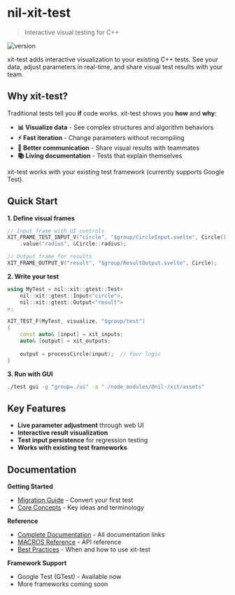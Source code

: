 # nil-xit-test

> Interactive visual testing for C++

![version](https://img.shields.io/badge/status-early%20development-blue)

xit-test adds interactive visualization to your existing C++ tests. See your data, adjust parameters in real-time, and share visual test results with your team.

## Why xit-test?

Traditional tests tell you **if** code works. xit-test shows you **how** and **why**:

- **📊 Visualize data** - See complex structures and algorithm behaviors
- **⚡ Fast iteration** - Change parameters without recompiling  
- **👥 Better communication** - Share visual results with teammates
- **📚 Living documentation** - Tests that explain themselves

xit-test works with your existing test framework (currently supports Google Test).

## Quick Start

**1. Define visual frames**
```cpp
// Input frame with UI controls
XIT_FRAME_TEST_INPUT_V("circle", "$group/CircleInput.svelte", Circle())
    .value("radius", &Circle::radius);

// Output frame for results  
XIT_FRAME_OUTPUT_V("result", "$group/ResultOutput.svelte", Circle);
```

**2. Write your test**
```cpp
using MyTest = nil::xit::gtest::Test<
    nil::xit::gtest::Input<"circle">,
    nil::xit::gtest::Output<"result">
>;

XIT_TEST_F(MyTest, visualize, "$group/test")
{
    const auto& [input] = xit_inputs;
    auto& [output] = xit_outputs;
    
    output = processCircle(input);  // Your logic
}
```

**3. Run with GUI**
```bash
./test gui -g "group=./ui" -a "./node_modules/@nil-/xit/assets"
```

## Key Features

- **Live parameter adjustment** through web UI
- **Interactive result visualization** 
- **Test input persistence** for regression testing
- **Works with existing test frameworks**

## Documentation

**Getting Started**
- [Migration Guide](./doc/02-migration.md) - Convert your first test
- [Core Concepts](./doc/03-concepts.md) - Key ideas and terminology

**Reference** 
- [Complete Documentation](./doc/01-gtest.md) - All documentation links
- [MACROS Reference](./doc/05-MACROS.md) - API reference
- [Best Practices](./doc/09-conclusion.md) - When and how to use xit-test

**Framework Support**
- Google Test (GTest) - Available now
- More frameworks coming soon